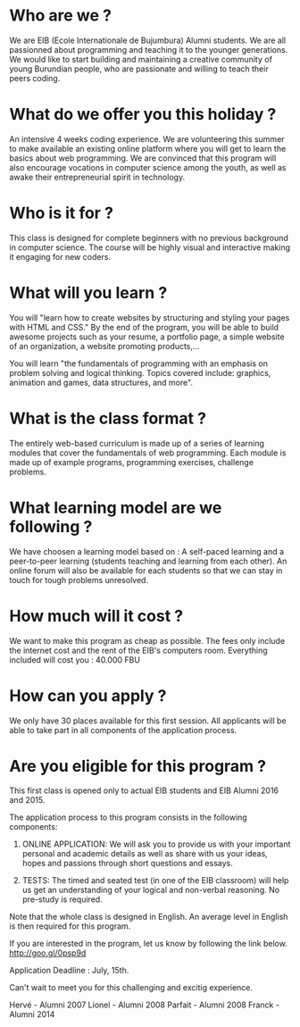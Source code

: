 # Who are we ?
We are EIB (Ecole Internationale de Bujumbura) Alumni students. We are all passionned about programming and teaching it to the younger generations. We would like to start building and maintaining a creative community of young Burundian people, who are passionate and willing to teach their peers coding.


# What do we offer you this holiday ?
An intensive 4 weeks coding experience. We are volunteering this summer to make available an existing online platform where you will get to learn the basics about web programming. We are convinced that this program will also encourage vocations in computer science among the youth, as well as awake their entrepreneurial spirit in technology.


# Who is it for ?
This class is designed for complete beginners with no previous background in computer science. The course will be highly visual and interactive making it engaging for new coders.


# What will you learn ?
You will "learn how to create websites by structuring and styling your pages with HTML and CSS." By the end of the program, you will be able to build awesome projects such as your resume, a portfolio page, a simple website of an organization, a website promoting products,...

You will learn "the fundamentals of programming with an emphasis on problem solving and logical thinking. Topics covered include: graphics, animation and games, data structures, and more".


# What is the class format ?
The entirely web-based curriculum is made up of a series of learning modules that cover the fundamentals of web programming. Each module is made up of example programs, programming exercises, challenge problems.

# What learning model are we following ?
We have choosen a learning model based on : A self-paced learning and a peer-to-peer learning (students teaching and learning from each other). An online forum will also be available for each students so that we can stay in touch for tough problems unresolved.

# How much will it cost ?
We want to make this program as cheap as possible. The fees only include the internet cost and the rent of the EIB's computers room. Everything included will cost you : 40.000 FBU


# How can you apply ?
We only have 30 places available for this first session. All applicants will be able to take part in all components of the application process.

# Are you eligible for this program ?
This first class is opened only to actual EIB students and EIB Alumni 2016 and 2015.

The application process to this program consists in the following components:

  1. ONLINE APPLICATION:
  We will ask you to provide us with your important personal and academic details as well as share with us your ideas, hopes and passions through short questions and essays.

  2. TESTS:
  The timed and seated test (in one of the EIB classroom) will help us get an understanding of your logical and non-verbal reasoning. No pre-study is required.


Note that the whole class is designed in English. An average level in English is then required for this program.

If you are interested in the program, let us know by following the link below.
http://goo.gl/0psp9d

Application Deadline : July, 15th.

Can't wait to meet you for this challenging and excitig experience.

Hervé   - Alumni 2007
Lionel  - Alumni 2008
Parfait - Alumni 2008
Franck  - Alumni 2014
